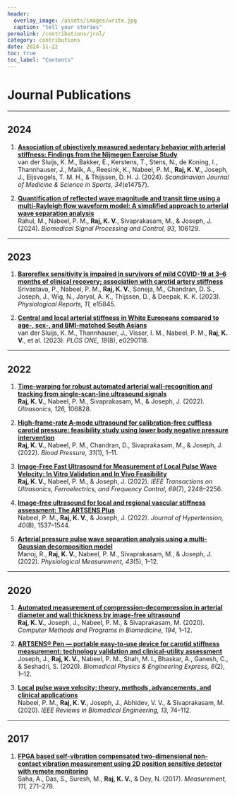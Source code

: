 ```yaml
---
header:
  overlay_image: /assets/images/write.jpg
  caption: "tell your stories"
permalink: /contributions/jrnl/
category: contributions
date: 2024-11-22
toc: true
toc_label: "Contents"
---
```


# Journal Publications

---
## 2024

1. [**Association of objectively measured sedentary behavior with arterial stiffness: Findings from the Nijmegen Exercise Study**]( https://doi.org/10.1111/sms.14757)  
   van der Sluijs, K. M., Bakker, E., Kerstens, T., Stens, N., de Koning, I., Thannhauser, J., Malik, A., Reesink, K., Nabeel, P. M., **Raj, K. V.**, Joseph, J., Eijsvogels, T. M. H., & Thijssen, D. H. J. (2024). *Scandinavian Journal of Medicine & Science in Sports, 34*(e14757).  

2. [**Quantification of reflected wave magnitude and transit time using a multi-Rayleigh flow waveform model: A simplified approach to arterial wave separation analysis**](https://doi.org/10.1016/j.bspc.2024.106129)  
   Rahul, M., Nabeel, P. M., **Raj, K. V.**, Sivaprakasam, M., & Joseph, J. (2024). *Biomedical Signal Processing and Control, 93,* 106129.  

---
## 2023

1. [**Baroreflex sensitivity is impaired in survivors of mild COVID-19 at 3–6 months of clinical recovery; association with carotid artery stiffness**](https://doi.org/10.14814/phy2.15845)  
   Srivastava, P., Nabeel, P. M., **Raj, K. V.**, Soneja, M., Chandran, D. S., Joseph, J., Wig, N., Jaryal, A. K., Thijssen, D., & Deepak, K. K. (2023). *Physiological Reports, 11,* e15845.  

2. [**Central and local arterial stiffness in White Europeans compared to age-, sex-, and BMI-matched South Asians**](https://doi.org/10.1371/journal.pone.0290118)  
   van der Sluijs, K. M., Thannhauser, J., Visser, I. M., Nabeel, P. M., **Raj, K. V.**, et al. (2023). *PLOS ONE, 18*(8), e0290118.  

---
## 2022

1. [**Time-warping for robust automated arterial wall-recognition and tracking from single-scan-line ultrasound signals**](https://doi.org/10.1016/j.ultras.2022.106828)  
   **Raj, K. V.**, Nabeel, P. M., Sivaprakasam, M., & Joseph, J. (2022). *Ultrasonics, 126,* 106828.  

2. [**High-frame-rate A-mode ultrasound for calibration-free cuffless carotid pressure: feasibility study using lower body negative pressure intervention**](https://doi.org/10.1080/08037051.2021.2022453)  
   **Raj, K. V.**, Nabeel, P. M., Chandran, D., Sivaprakasam, M., & Joseph, J. (2022). *Blood Pressure, 31*(1), 1–11.  

3. [**Image-Free Fast Ultrasound for Measurement of Local Pulse Wave Velocity: In Vitro Validation and In Vivo Feasibility**](https://doi.org/10.1109/TUFFC.2022.3172265)  
   **Raj, K. V.**, Nabeel, P. M., & Joseph, J. (2022). *IEEE Transactions on Ultrasonics, Ferroelectrics, and Frequency Control, 69*(7), 2248–2256.  

4. [**Image-free ultrasound for local and regional vascular stiffness assessment: The ARTSENS Plus**](https://doi.org/10.1097/HJH.0000000000003181)  
   Nabeel, P. M., **Raj, K. V.**, & Joseph, J. (2022). *Journal of Hypertension, 40*(8), 1537–1544.  

5. [**Arterial pressure pulse wave separation analysis using a multi-Gaussian decomposition model**](https://doi.org/10.1088/1361-6579/ac6e56)  
   Manoj, R., **Raj, K. V.**, Nabeel, P. M., Sivaprakasam, M., & Joseph, J. (2022). *Physiological Measurement, 43*(5), 1–12.  

---
## 2020

1. [**Automated measurement of compression-decompression in arterial diameter and wall thickness by image-free ultrasound**](https://doi.org/10.1016/j.cmpb.2020.105557)  
   **Raj, K. V.**, Joseph, J., Nabeel, P. M., & Sivaprakasam, M. (2020). *Computer Methods and Programs in Biomedicine, 194,* 1–12.  

2. [**ARTSENS® Pen — portable easy-to-use device for carotid stiffness measurement: technology validation and clinical-utility assessment**](https://iopscience.iop.org/article/10.1088/2057-1976/ab74ff)  
   Joseph, J., **Raj, K. V.**, Nabeel, P. M., Shah, M. I., Bhaskar, A., Ganesh, C., & Seshadri, S. (2020). *Biomedical Physics & Engineering Express, 6*(2), 1–12.  

3. [**Local pulse wave velocity: theory, methods, advancements, and clinical applications**](https://doi.org/10.1109/RBME.2019.2931587)  
   Nabeel, P. M., **Raj, K. V.**, Joseph, J., Abhidev, V. V., & Sivaprakasam, M. (2020). *IEEE Reviews in Biomedical Engineering, 13,* 74–112.  

---
## 2017

1. [**FPGA based self-vibration compensated two-dimensional non-contact vibration measurement using 2D position sensitive detector with remote monitoring**](https://doi.org/10.1016/j.measurement.2017.07.038)  
   Saha, A., Das, S., Suresh, M., **Raj, K. V.**, & Dey, N. (2017). *Measurement, 111,* 271–278.  
